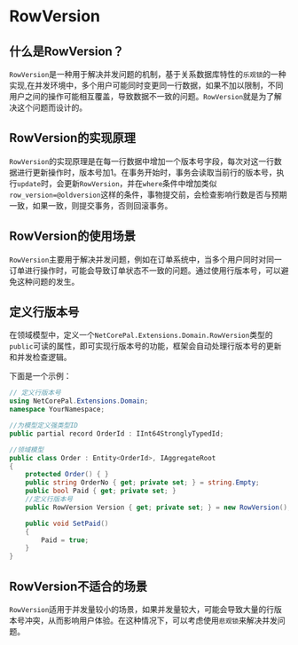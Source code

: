 # RowVersion

## 什么是RowVersion？

`RowVersion`是一种用于解决并发问题的机制，基于关系数据库特性的`乐观锁`的一种实现,在并发环境中，多个用户可能同时变更同一行数据，如果不加以限制，不同用户之间的操作可能相互覆盖，导致数据不一致的问题。`RowVersion`就是为了解决这个问题而设计的。

## RowVersion的实现原理

`RowVersion`的实现原理是在每一行数据中增加一个版本号字段，每次对这一行数据进行更新操作时，版本号加1。在事务开始时，事务会读取当前行的版本号，执行`update`时，会更新`RowVersion`，并在`where`条件中增加类似`row_version=@oldversion`这样的条件，事物提交前，会检查影响行数是否与预期一致，如果一致，则提交事务，否则回滚事务。

## RowVersion的使用场景

`RowVersion`主要用于解决并发问题，例如在订单系统中，当多个用户同时对同一订单进行操作时，可能会导致订单状态不一致的问题。通过使用行版本号，可以避免这种问题的发生。

## 定义行版本号

在领域模型中，定义一个`NetCorePal.Extensions.Domain.RowVersion`类型的`public`可读的属性，即可实现行版本号的功能，框架会自动处理行版本号的更新和并发检查逻辑。

下面是一个示例：

```csharp
// 定义行版本号
using NetCorePal.Extensions.Domain;
namespace YourNamespace;

//为模型定义强类型ID
public partial record OrderId : IInt64StronglyTypedId;

//领域模型
public class Order : Entity<OrderId>, IAggregateRoot
{
    protected Order() { }
    public string OrderNo { get; private set; } = string.Empty;
    public bool Paid { get; private set; }
    //定义行版本号
    public RowVersion Version { get; private set; } = new RowVersion();

    public void SetPaid()
    {
        Paid = true;
    }
}
```

## RowVersion不适合的场景

`RowVersion`适用于并发量较小的场景，如果并发量较大，可能会导致大量的行版本号冲突，从而影响用户体验。在这种情况下，可以考虑使用`悲观锁`来解决并发问题。
